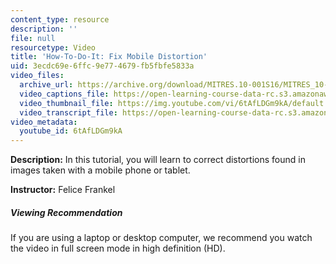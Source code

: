 ```yaml
---
content_type: resource
description: ''
file: null
resourcetype: Video
title: 'How-To-Do-It: Fix Mobile Distortion'
uid: 3ecdc69e-6ffc-9e77-4679-fb5fbfe5833a
video_files:
  archive_url: https://archive.org/download/MITRES.10-001S16/MITRES_10-001S16_Track41_300k.mp4
  video_captions_file: https://open-learning-course-data-rc.s3.amazonaws.com/res-10-001-making-science-and-engineering-pictures-a-practical-guide-to-presenting-your-work-spring-2016/4c85ca52664655a28d2d0379826a8ab0_6tAfLDGm9kA.vtt
  video_thumbnail_file: https://img.youtube.com/vi/6tAfLDGm9kA/default.jpg
  video_transcript_file: https://open-learning-course-data-rc.s3.amazonaws.com/res-10-001-making-science-and-engineering-pictures-a-practical-guide-to-presenting-your-work-spring-2016/5ec9e7cae64bc066f65072f0356c6931_6tAfLDGm9kA.pdf
video_metadata:
  youtube_id: 6tAfLDGm9kA
---
```


**Description:** In this tutorial, you will learn to correct distortions found in images taken with a mobile phone or tablet.

**Instructor:** Felice Frankel

##### Viewing Recommendation

If you are using a laptop or desktop computer, we recommend you watch the video in full screen mode in high definition (HD).